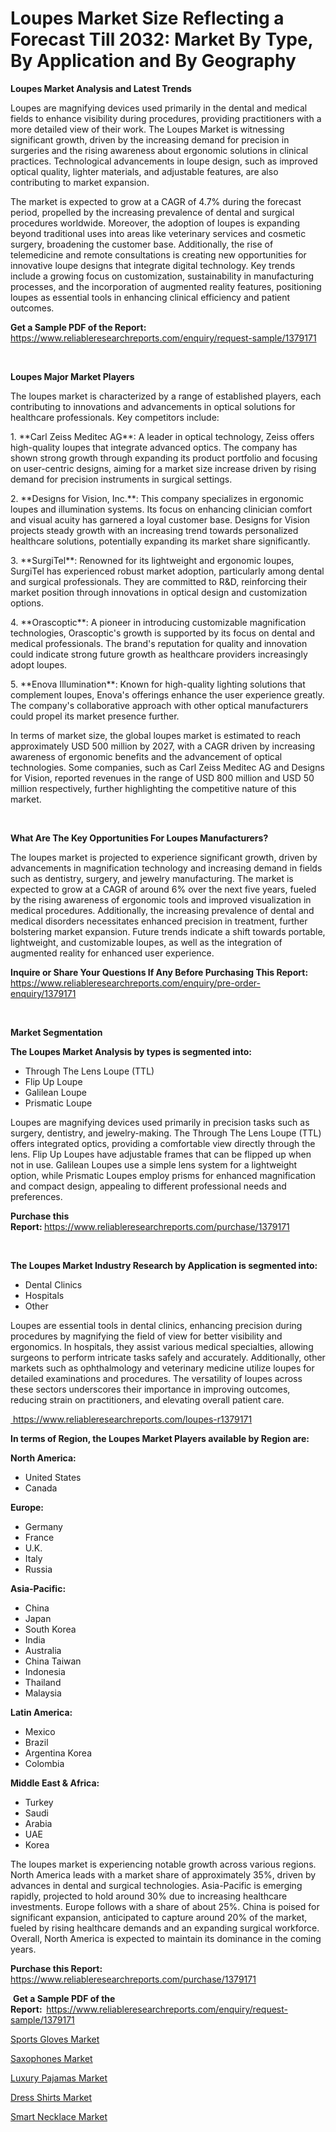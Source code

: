 <p><h1>Loupes Market Size Reflecting a Forecast Till 2032: Market By Type, By Application and By Geography</h1></p><p><strong>Loupes Market Analysis and Latest Trends</strong></p>
<p><p>Loupes are magnifying devices used primarily in the dental and medical fields to enhance visibility during procedures, providing practitioners with a more detailed view of their work. The Loupes Market is witnessing significant growth, driven by the increasing demand for precision in surgeries and the rising awareness about ergonomic solutions in clinical practices. Technological advancements in loupe design, such as improved optical quality, lighter materials, and adjustable features, are also contributing to market expansion.</p><p>The market is expected to grow at a CAGR of 4.7% during the forecast period, propelled by the increasing prevalence of dental and surgical procedures worldwide. Moreover, the adoption of loupes is expanding beyond traditional uses into areas like veterinary services and cosmetic surgery, broadening the customer base. Additionally, the rise of telemedicine and remote consultations is creating new opportunities for innovative loupe designs that integrate digital technology. Key trends include a growing focus on customization, sustainability in manufacturing processes, and the incorporation of augmented reality features, positioning loupes as essential tools in enhancing clinical efficiency and patient outcomes.</p></p>
<p><strong>Get a Sample PDF of the Report:&nbsp;</strong> <a href="https://www.reliableresearchreports.com/enquiry/request-sample/1379171?utm_campaign=102&utm_medium=2&utm_source=Github&utm_content=ia&utm_term=04042025&utm_id=loupes">https://www.reliableresearchreports.com/enquiry/request-sample/1379171</a></p>
<p>&nbsp;</p>
<p><strong>Loupes Major Market Players</strong></p>
<p><p>The loupes market is characterized by a range of established players, each contributing to innovations and advancements in optical solutions for healthcare professionals. Key competitors include:</p><p>1. **Carl Zeiss Meditec AG**: A leader in optical technology, Zeiss offers high-quality loupes that integrate advanced optics. The company has shown strong growth through expanding its product portfolio and focusing on user-centric designs, aiming for a market size increase driven by rising demand for precision instruments in surgical settings.</p><p>2. **Designs for Vision, Inc.**: This company specializes in ergonomic loupes and illumination systems. Its focus on enhancing clinician comfort and visual acuity has garnered a loyal customer base. Designs for Vision projects steady growth with an increasing trend towards personalized healthcare solutions, potentially expanding its market share significantly.</p><p>3. **SurgiTel**: Renowned for its lightweight and ergonomic loupes, SurgiTel has experienced robust market adoption, particularly among dental and surgical professionals. They are committed to R&D, reinforcing their market position through innovations in optical design and customization options.</p><p>4. **Orascoptic**: A pioneer in introducing customizable magnification technologies, Orascoptic's growth is supported by its focus on dental and medical professionals. The brand's reputation for quality and innovation could indicate strong future growth as healthcare providers increasingly adopt loupes.</p><p>5. **Enova Illumination**: Known for high-quality lighting solutions that complement loupes, Enova's offerings enhance the user experience greatly. The company's collaborative approach with other optical manufacturers could propel its market presence further.</p><p>In terms of market size, the global loupes market is estimated to reach approximately USD 500 million by 2027, with a CAGR driven by increasing awareness of ergonomic benefits and the advancement of optical technologies. Some companies, such as Carl Zeiss Meditec AG and Designs for Vision, reported revenues in the range of USD 800 million and USD 50 million respectively, further highlighting the competitive nature of this market.</p></p>
<p>&nbsp;</p>
<p><strong>What Are The Key Opportunities For Loupes Manufacturers?</strong></p>
<p><p>The loupes market is projected to experience significant growth, driven by advancements in magnification technology and increasing demand in fields such as dentistry, surgery, and jewelry manufacturing. The market is expected to grow at a CAGR of around 6% over the next five years, fueled by the rising awareness of ergonomic tools and improved visualization in medical procedures. Additionally, the increasing prevalence of dental and medical disorders necessitates enhanced precision in treatment, further bolstering market expansion. Future trends indicate a shift towards portable, lightweight, and customizable loupes, as well as the integration of augmented reality for enhanced user experience.</p></p>
<p><strong>Inquire or Share Your Questions If Any Before Purchasing This Report:</strong> <a href="https://www.reliableresearchreports.com/enquiry/pre-order-enquiry/1379171?utm_campaign=102&utm_medium=2&utm_source=Github&utm_content=ia&utm_term=04042025&utm_id=loupes">https://www.reliableresearchreports.com/enquiry/pre-order-enquiry/1379171</a></p>
<p>&nbsp;</p>
<p><strong>Market Segmentation</strong></p>
<p><strong>The Loupes Market Analysis by types is segmented into:</strong></p>
<p><ul><li>Through The Lens Loupe (TTL)</li><li>Flip Up Loupe</li><li>Galilean Loupe</li><li>Prismatic Loupe</li></ul></p>
<p><p>Loupes are magnifying devices used primarily in precision tasks such as surgery, dentistry, and jewelry-making. The Through The Lens Loupe (TTL) offers integrated optics, providing a comfortable view directly through the lens. Flip Up Loupes have adjustable frames that can be flipped up when not in use. Galilean Loupes use a simple lens system for a lightweight option, while Prismatic Loupes employ prisms for enhanced magnification and compact design, appealing to different professional needs and preferences.</p></p>
<p><strong>Purchase this Report:&nbsp;</strong><a href="https://www.reliableresearchreports.com/purchase/1379171?utm_campaign=102&utm_medium=2&utm_source=Github&utm_content=ia&utm_term=04042025&utm_id=loupes">https://www.reliableresearchreports.com/purchase/1379171</a></p>
<p>&nbsp;</p>
<p><strong>The Loupes Market Industry Research by Application is segmented into:</strong></p>
<p><ul><li>Dental Clinics</li><li>Hospitals</li><li>Other</li></ul></p>
<p><p>Loupes are essential tools in dental clinics, enhancing precision during procedures by magnifying the field of view for better visibility and ergonomics. In hospitals, they assist various medical specialties, allowing surgeons to perform intricate tasks safely and accurately. Additionally, other markets such as ophthalmology and veterinary medicine utilize loupes for detailed examinations and procedures. The versatility of loupes across these sectors underscores their importance in improving outcomes, reducing strain on practitioners, and elevating overall patient care.</p></p>
<p><a href="https://www.reliableresearchreports.com/loupes-r1379171?utm_campaign=102&utm_medium=2&utm_source=Github&utm_content=ia&utm_term=04042025&utm_id=loupes">&nbsp;https://www.reliableresearchreports.com/loupes-r1379171</a></p>
<p><strong>In terms of Region, the Loupes Market Players available by Region are:</strong></p>
<p>
    <p> <strong> North America: </strong>
        <ul>
            <li>United States</li>
            <li>Canada</li>
        </ul>
        </p> 
    <p> <strong> Europe: </strong>
        <ul>
            <li>Germany</li>
            <li>France</li>
            <li>U.K.</li>
            <li>Italy</li>
            <li>Russia</li>
        </ul>
        </p> 
    <p> <strong> Asia-Pacific: </strong>
        <ul>
            <li>China</li>
            <li>Japan</li>
            <li>South Korea</li>
            <li>India</li>
            <li>Australia</li>
            <li>China Taiwan</li>
            <li>Indonesia</li>
            <li>Thailand</li>
            <li>Malaysia</li>
        </ul>
        </p> 
    <p> <strong> Latin America: </strong>
        <ul>
            <li>Mexico</li>
            <li>Brazil</li>
            <li>Argentina Korea</li>
            <li>Colombia</li>
        </ul>
        </p> 
    <p> <strong> Middle East & Africa: </strong>
        <ul>
            <li>Turkey</li>
            <li>Saudi</li>
            <li>Arabia</li>
            <li>UAE</li>
            <li>Korea</li>
        </ul>
    </p>
    </p>
<p><p>The loupes market is experiencing notable growth across various regions. North America leads with a market share of approximately 35%, driven by advances in dental and surgical technologies. Asia-Pacific is emerging rapidly, projected to hold around 30% due to increasing healthcare investments. Europe follows with a share of about 25%. China is poised for significant expansion, anticipated to capture around 20% of the market, fueled by rising healthcare demands and an expanding surgical workforce. Overall, North America is expected to maintain its dominance in the coming years.</p></p>
<p><strong>Purchase this Report: </strong><a href="https://www.reliableresearchreports.com/purchase/1379171?utm_campaign=102&utm_medium=2&utm_source=Github&utm_content=ia&utm_term=04042025&utm_id=loupes">https://www.reliableresearchreports.com/purchase/1379171</a></p>
<p>&nbsp;<strong>Get a Sample PDF of the Report:&nbsp;&nbsp;</strong><a href="https://www.reliableresearchreports.com/enquiry/request-sample/1379171?utm_campaign=102&utm_medium=2&utm_source=Github&utm_content=ia&utm_term=04042025&utm_id=loupes">https://www.reliableresearchreports.com/enquiry/request-sample/1379171</a></p>
<p><strong></strong></p>
<p><p><a href="https://github.com/lalkobrinarb/Market-Research-Report-List-1/blob/main/sports-gloves-market.md?utm_campaign=102&utm_medium=2&utm_source=Github&utm_content=ia&utm_term=04042025&utm_id=loupes">Sports Gloves Market</a></p><p><a href="https://github.com/kimanyuzuga/Market-Research-Report-List-1/blob/main/saxophones-market.md?utm_campaign=102&utm_medium=2&utm_source=Github&utm_content=ia&utm_term=04042025&utm_id=loupes">Saxophones Market</a></p><p><a href="https://github.com/ludongfomban/Market-Research-Report-List-1/blob/main/luxury-pajamas-market.md?utm_campaign=102&utm_medium=2&utm_source=Github&utm_content=ia&utm_term=04042025&utm_id=loupes">Luxury Pajamas Market</a></p><p><a href="https://github.com/naulasulakr0/Market-Research-Report-List-1/blob/main/dress-shirts-market.md?utm_campaign=102&utm_medium=2&utm_source=Github&utm_content=ia&utm_term=04042025&utm_id=loupes">Dress Shirts Market</a></p><p><a href="https://github.com/giardafshaxb/Market-Research-Report-List-1/blob/main/smart-necklace-market.md?utm_campaign=102&utm_medium=2&utm_source=Github&utm_content=ia&utm_term=04042025&utm_id=loupes">Smart Necklace Market</a></p></p>